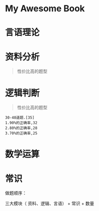 # My Awesome Book

# 言语理论

# 资料分析

> 性价比高的题型

# 逻辑判断

> 性价比高的题型

```text
30-40道题.[35]
1.90%的正确率,32
2.80%的正确率,28
3.70%的正确率,25
```

# 数学运算

# 常识



做题顺序：

三大模块（ 资料、逻辑、言语） + 常识 + 数量



